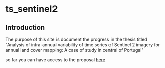 # ts_sentinel2 

## Introduction
The purpose of this site is document the progress in the thesis titled "Analysis of intra-annual variability of time series of Sentinel 2 imagery for annual land cover mapping: A case of study in central of Portugal"

so far you can have access to the proposal [here]( https://github.com/WilliamAMartinez/ts_sentinel2/blob/master/ToolR/How_to_remove_outliers_in_time_series.html)
